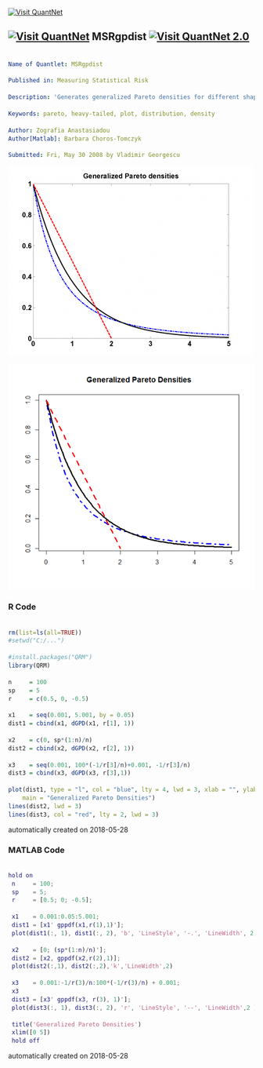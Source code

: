 [<img src="https://github.com/QuantLet/Styleguide-and-FAQ/blob/master/pictures/banner.png" width="888" alt="Visit QuantNet">](http://quantlet.de/)

## [<img src="https://github.com/QuantLet/Styleguide-and-FAQ/blob/master/pictures/qloqo.png" alt="Visit QuantNet">](http://quantlet.de/) **MSRgpdist** [<img src="https://github.com/QuantLet/Styleguide-and-FAQ/blob/master/pictures/QN2.png" width="60" alt="Visit QuantNet 2.0">](http://quantlet.de/)

```yaml

Name of Quantlet: MSRgpdist

Published in: Measuring Statistical Risk

Description: 'Generates generalized Pareto densities for different shape parameters and plots the resulting densities.'

Keywords: pareto, heavy-tailed, plot, distribution, density

Author: Zografia Anastasiadou
Author[Matlab]: Barbara Choros-Tomczyk

Submitted: Fri, May 30 2008 by Vladimir Georgescu
```

![Picture1](MSRgpdist.png)

![Picture2](Rplot.png)

### R Code
```r

rm(list=ls(all=TRUE))
#setwd("C:/...")

#install.packages("QRM")
library(QRM)
 
n     = 100
sp    = 5 
r     = c(0.5, 0, -0.5)
 
x1    = seq(0.001, 5.001, by = 0.05) 
dist1 = cbind(x1, dGPD(x1, r[1], 1))

x2    = c(0, sp*(1:n)/n)
dist2 = cbind(x2, dGPD(x2, r[2], 1))

x3    = seq(0.001, 100*(-1/r[3]/n)+0.001, -1/r[3]/n)
dist3 = cbind(x3, dGPD(x3, r[3],1))

plot(dist1, type = "l", col = "blue", lty = 4, lwd = 3, xlab = "", ylab = "", 
    main = "Generalized Pareto Densities")
lines(dist2, lwd = 3)
lines(dist3, col = "red", lty = 2, lwd = 3)
```

automatically created on 2018-05-28

### MATLAB Code
```matlab

hold on
 n     = 100;
 sp    = 5; 
 r     = [0.5; 0; -0.5];
 
 x1    = 0.001:0.05:5.001; 
 dist1 = [x1' gppdf(x1,r(1),1)'];
 plot(dist1(:, 1), dist1(:, 2), 'b', 'LineStyle', '-.', 'LineWidth', 2)

 x2    = [0; (sp*(1:n)/n)'];
 dist2 = [x2, gppdf(x2,r(2),1)];
 plot(dist2(:,1), dist2(:,2),'k','LineWidth',2)

 x3    = 0.001:-1/r(3)/n:100*(-1/r(3)/n) + 0.001;
 x3
 dist3 = [x3' gppdf(x3, r(3), 1)'];
 plot(dist3(:, 1), dist3(:, 2), 'r', 'LineStyle', '--', 'LineWidth',2 )
 
 title('Generalized Pareto Densities')
 xlim([0 5])
 hold off 
```

automatically created on 2018-05-28